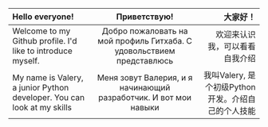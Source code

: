  |**Hello everyone!**| **Приветствую!** | **大家好！**|
 |:-|:-:|-:|
|Welcome to my Github profile. I'd like to introduce myself.| Добро пожаловать на мой профиль Гитхаба. С удовольствием представлюсь | 欢迎来认识我，可以看看自我介绍|
|My name is Valery, a junior Python developer. You can look at my skills | Меня зовут Валерия, и я начинающий разработчик. И вот мои навыки | 我叫Valery, 是个初级Python开发。介绍自己的个人技能|

